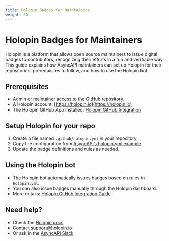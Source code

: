 ```yaml
---
title: Holopin Badges for Maintainers
weight: 80
---
```


# Holopin Badges for Maintainers

Holopin is a platform that allows open source maintainers to issue digital badges to contributors, recognizing their efforts in a fun and verifiable way.  
This guide explains how AsyncAPI maintainers can set up Holopin for their repositories, prerequisites to follow, and how to use the Holopin bot.

## Prerequisites
- Admin or maintainer access to the GitHub repository.  
- A Holopin account: [https://holopin.io](https://holopin.io)  
- The Holopin GitHub App installed: [Holopin GitHub Integration](https://docs.holopin.io/integrations/github)  

## Setup Holopin for your repo
1. Create a file named `.github/holopin.yml` in your repository.  
2. Copy the configuration from [AsyncAPI’s holopin.yml example](https://github.com/asyncapi/.github/blob/master/.github/holopin.yml).  
3. Update the badge definitions and rules as needed.  

## Using the Holopin bot
- The Holopin bot automatically issues badges based on rules in `holopin.yml`.  
- You can also issue badges manually through the Holopin dashboard.  
- More details: [Holopin GitHub Integration Guide](https://docs.holopin.io/integrations/github)  

## Need help?
- Check the [Holopin docs](https://docs.holopin.io)  
- Contact [support@holopin.io](mailto:support@holopin.io)  
- Or ask in the [AsyncAPI Slack](https://www.asyncapi.com/slack)  
